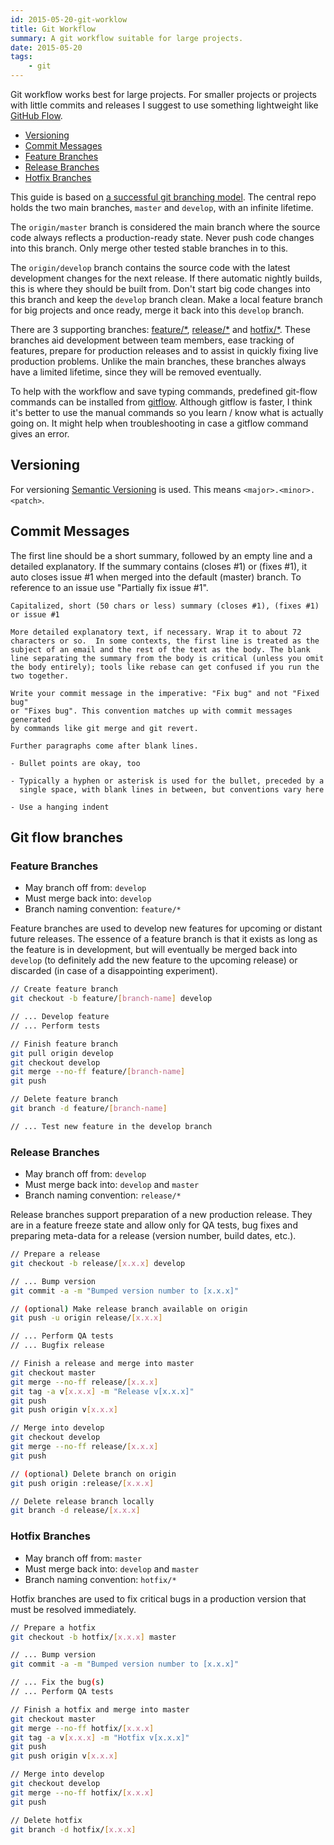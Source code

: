 ```yaml
---
id: 2015-05-20-git-worklow
title: Git Workflow
summary: A git workflow suitable for large projects.
date: 2015-05-20
tags:
    - git
---
```


Git workflow works best for large projects. For smaller projects or projects with little commits and releases I suggest to use something lightweight like [GitHub Flow](https://guides.github.com/introduction/flow/).

* [Versioning](#versioning)
* [Commit Messages](#commit-messages)
* [Feature Branches](#feature-branches)
* [Release Branches](#release-branches)
* [Hotfix Branches](#hotfix-branches)

This guide is based on [a successful git branching model](http://nvie.com/posts/a-successful-git-branching-model/). The central repo holds the two main branches, `master` and `develop`, with an infinite lifetime.

The `origin/master` branch is considered the main branch where the source code always reflects a production-ready state. Never push code changes into this branch. Only merge other tested stable branches in to this.

The `origin/develop` branch contains the source code with the latest development changes for the next release. If there automatic nightly builds, this is where they should be built from. Don't start big code changes into this branch and keep the `develop` branch clean. Make a local feature branch for big projects and once ready, merge it back into this `develop` branch.

There are 3 supporting branches: [feature/*](#feature-branches), [release/*](#release-branches) and [hotfix/*](#hotfix-branches). These branches aid development between team members, ease tracking of features, prepare for production releases and to assist in quickly fixing live production problems. Unlike the main branches, these branches always have a limited lifetime, since they will be removed eventually.

To help with the workflow and save typing commands, predefined git-flow commands can be installed from [gitflow](https://github.com/petervanderdoes/gitflow). Although gitflow is faster, I think it's better to use the manual commands so you learn / know what is actually going on. It might help when troubleshooting in case a gitflow command gives an error.

## Versioning

For versioning [Semantic Versioning](http://semver.org/) is used. This means `<major>.<minor>.<patch>`.

## Commit Messages

The first line should be a short summary, followed by an empty line and a detailed explanatory. If the summary contains (closes #1) or (fixes #1), it auto closes issue #1 when merged into the default (master) branch. To reference to an issue use "Partially fix issue #1".

    Capitalized, short (50 chars or less) summary (closes #1), (fixes #1) or issue #1

    More detailed explanatory text, if necessary. Wrap it to about 72
    characters or so.  In some contexts, the first line is treated as the
    subject of an email and the rest of the text as the body. The blank
    line separating the summary from the body is critical (unless you omit
    the body entirely); tools like rebase can get confused if you run the
    two together.

    Write your commit message in the imperative: "Fix bug" and not "Fixed bug"
    or "Fixes bug". This convention matches up with commit messages generated
    by commands like git merge and git revert.

    Further paragraphs come after blank lines.

    - Bullet points are okay, too

    - Typically a hyphen or asterisk is used for the bullet, preceded by a
      single space, with blank lines in between, but conventions vary here

    - Use a hanging indent

## Git flow branches

### Feature Branches

* May branch off from: `develop`
* Must merge back into: `develop`
* Branch naming convention: `feature/*`

Feature branches are used to develop new features for upcoming or distant future releases. The essence of a feature branch is that it exists as long as the feature is in development, but will eventually be merged back into `develop` (to definitely add the new feature to the upcoming release) or discarded (in case of a disappointing experiment).

```bash
// Create feature branch
git checkout -b feature/[branch-name] develop

// ... Develop feature
// ... Perform tests

// Finish feature branch
git pull origin develop
git checkout develop
git merge --no-ff feature/[branch-name]
git push

// Delete feature branch
git branch -d feature/[branch-name]

// ... Test new feature in the develop branch
```

### Release Branches

* May branch off from: `develop`
* Must merge back into: `develop` and `master`
* Branch naming convention: `release/*`

Release branches support preparation of a new production release. They are in a feature freeze state and allow only for QA tests, bug fixes and preparing meta-data for a release (version number, build dates, etc.).

```bash
// Prepare a release
git checkout -b release/[x.x.x] develop

// ... Bump version
git commit -a -m "Bumped version number to [x.x.x]"

// (optional) Make release branch available on origin
git push -u origin release/[x.x.x]

// ... Perform QA tests
// ... Bugfix release

// Finish a release and merge into master
git checkout master
git merge --no-ff release/[x.x.x]
git tag -a v[x.x.x] -m "Release v[x.x.x]"
git push
git push origin v[x.x.x]

// Merge into develop
git checkout develop
git merge --no-ff release/[x.x.x]
git push

// (optional) Delete branch on origin
git push origin :release/[x.x.x]

// Delete release branch locally
git branch -d release/[x.x.x]
```

### Hotfix Branches

* May branch off from: `master`
* Must merge back into: `develop` and `master`
* Branch naming convention: `hotfix/*`

Hotfix branches are used to fix critical bugs in a production version that must be resolved immediately.

```bash
// Prepare a hotfix
git checkout -b hotfix/[x.x.x] master

// ... Bump version
git commit -a -m "Bumped version number to [x.x.x]"

// ... Fix the bug(s)
// ... Perform QA tests

// Finish a hotfix and merge into master
git checkout master
git merge --no-ff hotfix/[x.x.x]
git tag -a v[x.x.x] -m "Hotfix v[x.x.x]"
git push
git push origin v[x.x.x]

// Merge into develop
git checkout develop
git merge --no-ff hotfix/[x.x.x]
git push

// Delete hotfix
git branch -d hotfix/[x.x.x]
```
